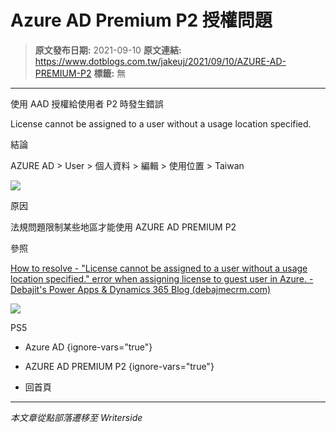 # Azure AD Premium P2 授權問題

> **原文發布日期:** 2021-09-10
> **原文連結:** https://www.dotblogs.com.tw/jakeuj/2021/09/10/AZURE-AD-PREMIUM-P2
> **標籤:** 無

---

使用 AAD 授權給使用者 P2 時發生錯誤

License cannot be assigned to a user without a usage location specified.

結論

AZURE AD > User > 個人資料 > 編輯 > 使用位置 > Taiwan

![](https://dotblogsfile.blob.core.windows.net/user/jakeuj/62e8c906-9cb6-4dd2-b67e-157737e3e835/1631243827.png)

原因

法規問題限制某些地區才能使用 AZURE AD PREMIUM P2

參照

[How to resolve - "License cannot be assigned to a user without a usage location specified." error when assigning license to guest user in Azure. - Debajit's Power Apps & Dynamics 365 Blog (debajmecrm.com)](https://debajmecrm.com/how-to-resolve-license-cannot-be-assigned-to-a-user-without-a-usage-location-specified-error-when-assigning-license-to-guest-user-in-azure/)

![](https://card.psnprofiles.com/1/jakeuj.png)

PS5

* Azure AD
{ignore-vars="true"}
* AZURE AD PREMIUM P2
{ignore-vars="true"}

* 回首頁

---

*本文章從點部落遷移至 Writerside*

